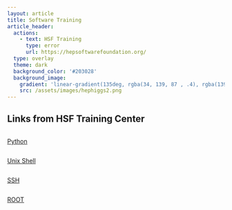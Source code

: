 ```yaml
---
layout: article
title: Software Training
article_header:
  actions:
    - text: HSF Training
      type: error
      url: https://hepsoftwarefoundation.org/
  type: overlay
  theme: dark
  background_color: '#203028'
  background_image:
    gradient: 'linear-gradient(135deg, rgba(34, 139, 87 , .4), rgba(139, 34, 139, .4))'
    src: /assets/images/hephiggs2.png
---
```


## Links from HSF Training Center

<div class="row">
    <div class="column">
        <a href="https://swcarpentry.github.io/python-novice-inflammation/">
            <div class="card">
                <div class="card__content">
                    <div class="card__header">
                        <p>Python</p>
                    </div>
                </div>
            </div>
        </a>
    </div>
    <div class="column">
        <a href="https://swcarpentry.github.io/shell-novice/">
            <div class="card">
                <div class="card__content">
                    <div class="card__header">
                        <p>Unix Shell</p>
                    </div>
                </div>
            </div>
        </a>
    </div>
    <div class="column">
        <a href="https://hsf-training.github.io/hsf-training-ssh-webpage/">
            <div class="card">
                <div class="card__content">
                    <div class="card__header">
                        <p>SSH</p>
                    </div>
                </div>
            </div>
        </a>
    </div>
</div>
<div class="row">
    <div class="column">
        <a href="https://github.com/root-project/software-carpentry">
            <div class="card">
                <div class="card__content">
                    <div class="card__header">
                        <p>ROOT</p>
                    </div>
                </div>
            </div>
        </a>
    </div>



